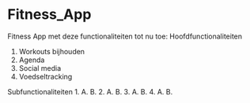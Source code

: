 # Fitness_App
Fitness App met deze functionaliteiten tot nu toe:
Hoofdfunctionaliteiten
1. Workouts bijhouden
2. Agenda
3. Social media
4. Voedseltracking

Subfunctionaliteiten
1.
A.
B.
2.
A.
B.
3.
A.
B.
4.
A.
B.
